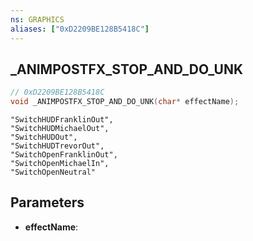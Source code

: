 ```yaml
---
ns: GRAPHICS
aliases: ["0xD2209BE128B5418C"]
---
```

## _ANIMPOSTFX_STOP_AND_DO_UNK

```c
// 0xD2209BE128B5418C
void _ANIMPOSTFX_STOP_AND_DO_UNK(char* effectName);
```

```
"SwitchHUDFranklinOut",  
"SwitchHUDMichaelOut",  
"SwitchHUDOut",  
"SwitchHUDTrevorOut",  
"SwitchOpenFranklinOut",  
"SwitchOpenMichaelIn",  
"SwitchOpenNeutral"  
```

## Parameters
* **effectName**: 

